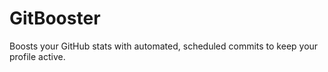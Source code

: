 # GitBooster
Boosts your GitHub stats with automated, scheduled commits to keep your profile active.
